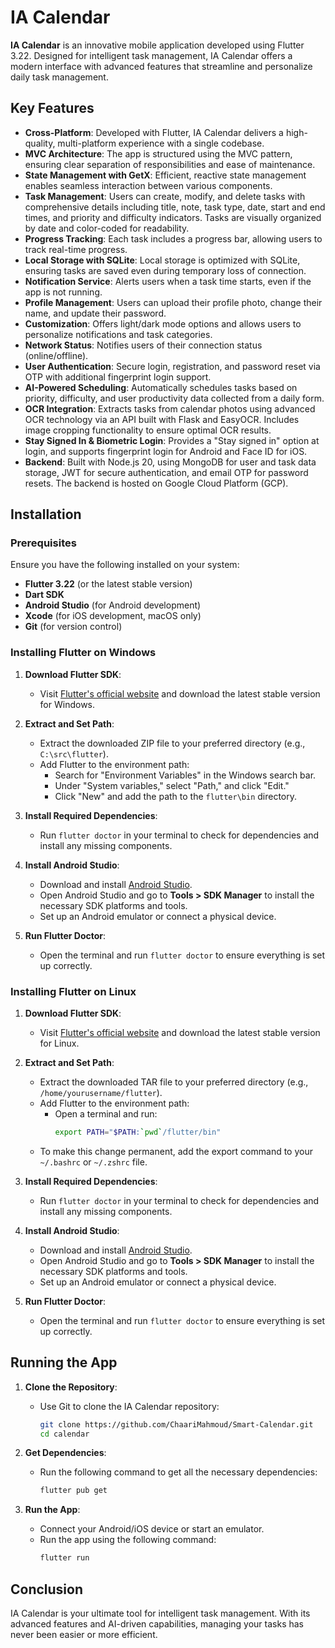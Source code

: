 # IA Calendar

**IA Calendar** is an innovative mobile application developed using Flutter 3.22. Designed for intelligent task management, IA Calendar offers a modern interface with advanced features that streamline and personalize daily task management.

## Key Features

- **Cross-Platform**: Developed with Flutter, IA Calendar delivers a high-quality, multi-platform experience with a single codebase.
- **MVC Architecture**: The app is structured using the MVC pattern, ensuring clear separation of responsibilities and ease of maintenance.
- **State Management with GetX**: Efficient, reactive state management enables seamless interaction between various components.
- **Task Management**: Users can create, modify, and delete tasks with comprehensive details including title, note, task type, date, start and end times, and priority and difficulty indicators. Tasks are visually organized by date and color-coded for readability.
- **Progress Tracking**: Each task includes a progress bar, allowing users to track real-time progress.
- **Local Storage with SQLite**: Local storage is optimized with SQLite, ensuring tasks are saved even during temporary loss of connection.
- **Notification Service**: Alerts users when a task time starts, even if the app is not running.
- **Profile Management**: Users can upload their profile photo, change their name, and update their password.
- **Customization**: Offers light/dark mode options and allows users to personalize notifications and task categories.
- **Network Status**: Notifies users of their connection status (online/offline).
- **User Authentication**: Secure login, registration, and password reset via OTP with additional fingerprint login support.
- **AI-Powered Scheduling**: Automatically schedules tasks based on priority, difficulty, and user productivity data collected from a daily form.
- **OCR Integration**: Extracts tasks from calendar photos using advanced OCR technology via an API built with Flask and EasyOCR. Includes image cropping functionality to ensure optimal OCR results.
- **Stay Signed In & Biometric Login**: Provides a "Stay signed in" option at login, and supports fingerprint login for Android and Face ID for iOS.
- **Backend**: Built with Node.js 20, using MongoDB for user and task data storage, JWT for secure authentication, and email OTP for password resets. The backend is hosted on Google Cloud Platform (GCP).

## Installation

### Prerequisites

Ensure you have the following installed on your system:

- **Flutter 3.22** (or the latest stable version)
- **Dart SDK**
- **Android Studio** (for Android development)
- **Xcode** (for iOS development, macOS only)
- **Git** (for version control)

### Installing Flutter on Windows

1. **Download Flutter SDK**: 
   - Visit [Flutter's official website](https://flutter.dev) and download the latest stable version for Windows.
   
2. **Extract and Set Path**:
   - Extract the downloaded ZIP file to your preferred directory (e.g., `C:\src\flutter`).
   - Add Flutter to the environment path:
     - Search for "Environment Variables" in the Windows search bar.
     - Under "System variables," select "Path," and click "Edit."
     - Click "New" and add the path to the `flutter\bin` directory.

3. **Install Required Dependencies**:
   - Run `flutter doctor` in your terminal to check for dependencies and install any missing components.

4. **Install Android Studio**:
   - Download and install [Android Studio](https://developer.android.com/studio).
   - Open Android Studio and go to **Tools > SDK Manager** to install the necessary SDK platforms and tools.
   - Set up an Android emulator or connect a physical device.

5. **Run Flutter Doctor**:
   - Open the terminal and run `flutter doctor` to ensure everything is set up correctly.

### Installing Flutter on Linux

1. **Download Flutter SDK**:
   - Visit [Flutter's official website](https://flutter.dev) and download the latest stable version for Linux.

2. **Extract and Set Path**:
   - Extract the downloaded TAR file to your preferred directory (e.g., `/home/yourusername/flutter`).
   - Add Flutter to the environment path:
     - Open a terminal and run:
       ```bash
       export PATH="$PATH:`pwd`/flutter/bin"
       ```
   - To make this change permanent, add the export command to your `~/.bashrc` or `~/.zshrc` file.

3. **Install Required Dependencies**:
   - Run `flutter doctor` in your terminal to check for dependencies and install any missing components.

4. **Install Android Studio**:
   - Download and install [Android Studio](https://developer.android.com/studio).
   - Open Android Studio and go to **Tools > SDK Manager** to install the necessary SDK platforms and tools.
   - Set up an Android emulator or connect a physical device.

5. **Run Flutter Doctor**:
   - Open the terminal and run `flutter doctor` to ensure everything is set up correctly.

## Running the App

1. **Clone the Repository**:
   - Use Git to clone the IA Calendar repository:
     ```bash
     git clone https://github.com/ChaariMahmoud/Smart-Calendar.git
     cd calendar
     ```

2. **Get Dependencies**:
   - Run the following command to get all the necessary dependencies:
     ```bash
     flutter pub get
     ```

3. **Run the App**:
   - Connect your Android/iOS device or start an emulator.
   - Run the app using the following command:
     ```bash
     flutter run
     ```

## Conclusion

IA Calendar is your ultimate tool for intelligent task management. With its advanced features and AI-driven capabilities, managing your tasks has never been easier or more efficient.
